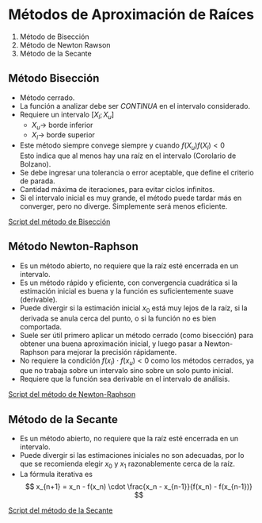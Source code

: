 # Métodos de Aproximación de Raíces
1. Método de Bisección
2. Método de Newton Rawson
3. Método de la Secante

## Método Bisección
* Método cerrado.  
* La función a analizar debe ser *CONTINUA* en el intervalo considerado.  
* Requiere un intervalo $[X_l ; X_u]$
    * $X_u \rightarrow$ borde inferior
    * $X_l\rightarrow$  borde superior  
* Este método siempre convege siempre y cuando $f(X_u)f(X_l)<0$  
Esto indica que al menos hay una raíz en el intervalo (Corolario de Bolzano).  
* Se debe ingresar una tolerancia o error aceptable, que define el criterio de parada.  
* Cantidad máxima de iteraciones, para evitar ciclos infinitos.  
* Si el intervalo inicial es muy grande, el método puede tardar más en converger, pero no diverge. Simplemente será menos eficiente.  

[Script del método de Bisección](./metodoBiseccion.py)

## Método Newton-Raphson  
* Es un método abierto, no requiere que la raíz esté encerrada en un intervalo.  
* Es un método rápido y eficiente, con convergencia cuadrática si la estimación inicial es buena y la función es suficientemente suave (derivable).
* Puede divergir si la estimación inicial $x_0$​ está muy lejos de la raíz, si la derivada se anula cerca del punto, o si la función no es bien comportada.  
* Suele ser útil primero aplicar un método cerrado (como bisección) para obtener una buena aproximación inicial, y luego pasar a Newton-Raphson para mejorar la precisión rápidamente.
* No requiere la condición $f(x_l​) \cdot f(x_u​) < 0$ como los métodos cerrados, ya que no trabaja sobre un intervalo sino sobre un solo punto inicial.
* Requiere que la función sea derivable en el intervalo de análisis.

[Script del método de Newton-Raphson](./metodoNewton.py)

## Método de la Secante
* Es un método abierto, no requiere que la raíz esté encerrada en un intervalo.
* Puede divergir si las estimaciones iniciales no son adecuadas, por lo que se recomienda elegir $x_0$​ y $x_1$​ razonablemente cerca de la raíz.
* La fórmula iterativa es  
$$
x_{n+1} = x_n - f(x_n) \cdot \frac{x_n - x_{n-1}}{f(x_n) - f(x_{n-1})}
$$


[Script del método de la Secante](./metodoSecante.py)